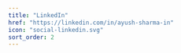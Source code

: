 ```yaml
---
title: "LinkedIn"
href: "https://linkedin.com/in/ayush-sharma-in"
icon: "social-linkedin.svg"
sort_order: 2
---
```

